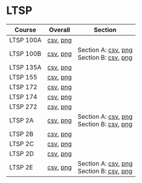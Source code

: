 # LTSP

| Course | Overall | Section |
| ------ | ------- | ------- |
| LTSP 100A | [csv](https://github.com/UCSD-Historical-Enrollment-Data/2023Fall/blob/main/overall/LTSP%20100A.csv), [png](https://raw.githubusercontent.com/UCSD-Historical-Enrollment-Data/2023Fall/main/plot_overall/LTSP%20100A.png) |  |
| LTSP 100B | [csv](https://github.com/UCSD-Historical-Enrollment-Data/2023Fall/blob/main/overall/LTSP%20100B.csv), [png](https://raw.githubusercontent.com/UCSD-Historical-Enrollment-Data/2023Fall/main/plot_overall/LTSP%20100B.png) | Section A: [csv](https://github.com/UCSD-Historical-Enrollment-Data/2023Fall/blob/main/section/LTSP%20100B_A.csv), [png](https://raw.githubusercontent.com/UCSD-Historical-Enrollment-Data/2023Fall/main/plot_section/LTSP%20100B_A.png)<br>Section B: [csv](https://github.com/UCSD-Historical-Enrollment-Data/2023Fall/blob/main/section/LTSP%20100B_B.csv), [png](https://raw.githubusercontent.com/UCSD-Historical-Enrollment-Data/2023Fall/main/plot_section/LTSP%20100B_B.png) |
| LTSP 135A | [csv](https://github.com/UCSD-Historical-Enrollment-Data/2023Fall/blob/main/overall/LTSP%20135A.csv), [png](https://raw.githubusercontent.com/UCSD-Historical-Enrollment-Data/2023Fall/main/plot_overall/LTSP%20135A.png) |  |
| LTSP 155 | [csv](https://github.com/UCSD-Historical-Enrollment-Data/2023Fall/blob/main/overall/LTSP%20155.csv), [png](https://raw.githubusercontent.com/UCSD-Historical-Enrollment-Data/2023Fall/main/plot_overall/LTSP%20155.png) |  |
| LTSP 172 | [csv](https://github.com/UCSD-Historical-Enrollment-Data/2023Fall/blob/main/overall/LTSP%20172.csv), [png](https://raw.githubusercontent.com/UCSD-Historical-Enrollment-Data/2023Fall/main/plot_overall/LTSP%20172.png) |  |
| LTSP 174 | [csv](https://github.com/UCSD-Historical-Enrollment-Data/2023Fall/blob/main/overall/LTSP%20174.csv), [png](https://raw.githubusercontent.com/UCSD-Historical-Enrollment-Data/2023Fall/main/plot_overall/LTSP%20174.png) |  |
| LTSP 272 | [csv](https://github.com/UCSD-Historical-Enrollment-Data/2023Fall/blob/main/overall/LTSP%20272.csv), [png](https://raw.githubusercontent.com/UCSD-Historical-Enrollment-Data/2023Fall/main/plot_overall/LTSP%20272.png) |  |
| LTSP 2A | [csv](https://github.com/UCSD-Historical-Enrollment-Data/2023Fall/blob/main/overall/LTSP%202A.csv), [png](https://raw.githubusercontent.com/UCSD-Historical-Enrollment-Data/2023Fall/main/plot_overall/LTSP%202A.png) | Section A: [csv](https://github.com/UCSD-Historical-Enrollment-Data/2023Fall/blob/main/section/LTSP%202A_A.csv), [png](https://raw.githubusercontent.com/UCSD-Historical-Enrollment-Data/2023Fall/main/plot_section/LTSP%202A_A.png)<br>Section B: [csv](https://github.com/UCSD-Historical-Enrollment-Data/2023Fall/blob/main/section/LTSP%202A_B.csv), [png](https://raw.githubusercontent.com/UCSD-Historical-Enrollment-Data/2023Fall/main/plot_section/LTSP%202A_B.png) |
| LTSP 2B | [csv](https://github.com/UCSD-Historical-Enrollment-Data/2023Fall/blob/main/overall/LTSP%202B.csv), [png](https://raw.githubusercontent.com/UCSD-Historical-Enrollment-Data/2023Fall/main/plot_overall/LTSP%202B.png) |  |
| LTSP 2C | [csv](https://github.com/UCSD-Historical-Enrollment-Data/2023Fall/blob/main/overall/LTSP%202C.csv), [png](https://raw.githubusercontent.com/UCSD-Historical-Enrollment-Data/2023Fall/main/plot_overall/LTSP%202C.png) |  |
| LTSP 2D | [csv](https://github.com/UCSD-Historical-Enrollment-Data/2023Fall/blob/main/overall/LTSP%202D.csv), [png](https://raw.githubusercontent.com/UCSD-Historical-Enrollment-Data/2023Fall/main/plot_overall/LTSP%202D.png) |  |
| LTSP 2E | [csv](https://github.com/UCSD-Historical-Enrollment-Data/2023Fall/blob/main/overall/LTSP%202E.csv), [png](https://raw.githubusercontent.com/UCSD-Historical-Enrollment-Data/2023Fall/main/plot_overall/LTSP%202E.png) | Section A: [csv](https://github.com/UCSD-Historical-Enrollment-Data/2023Fall/blob/main/section/LTSP%202E_A.csv), [png](https://raw.githubusercontent.com/UCSD-Historical-Enrollment-Data/2023Fall/main/plot_section/LTSP%202E_A.png)<br>Section B: [csv](https://github.com/UCSD-Historical-Enrollment-Data/2023Fall/blob/main/section/LTSP%202E_B.csv), [png](https://raw.githubusercontent.com/UCSD-Historical-Enrollment-Data/2023Fall/main/plot_section/LTSP%202E_B.png) |
